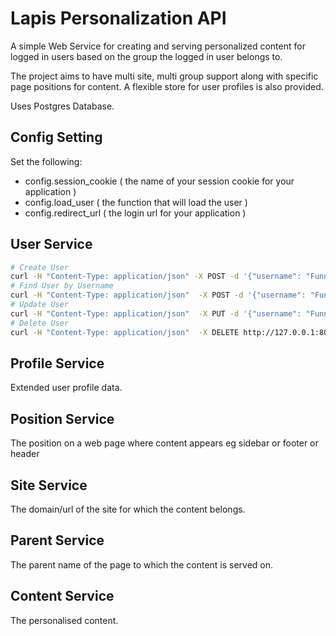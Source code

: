 # Lapis Personalization API

A simple Web Service for creating and serving personalized content for logged in users based on the group the logged in user belongs to.

The project aims to have multi site, multi group support along with specific page positions for content.  A flexible store for user profiles is also provided.

Uses Postgres Database.

## Config Setting

Set the following:
  
* config.session_cookie ( the name of your session cookie for your application )
* config.load_user ( the function that will load the user )
* config.redirect_url ( the login url for your application )

## User Service

```bash
# Create User
curl -H "Content-Type: application/json" -X POST -d '{"username": "Funny Guy"}' http://127.0.0.1:8080
# Find User by Username
curl -H "Content-Type: application/json"  -X POST -d '{"username": "Funny Guy"}' http://127.0.0.1:8080/user/search
# Update User
curl -H "Content-Type: application/json"  -X PUT -d '{"username": "Funny Guy.2", "id":1}' http://127.0.0.1:8080/user
# Delete User
curl -H "Content-Type: application/json"  -X DELETE http://127.0.0.1:8080/user/1
```

## Profile Service

Extended user profile data.

## Position Service

The position on a web page where content appears eg sidebar or footer or header

## Site Service

The domain/url of the site for which the content belongs.

## Parent Service

The parent name of the page to which the content is served on.

## Content Service

The personalised content.
